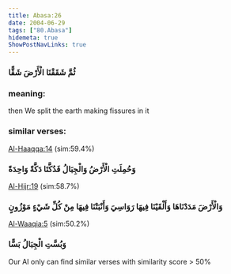 ```yaml
---
title: Abasa:26
date: 2004-06-29
tags: ["80.Abasa"]
hidemeta: true 
ShowPostNavLinks: true 
---
```

### ثُمَّ شَقَقْنَا الْأَرْضَ شَقًّا
### meaning: 
then We split the earth making fissures in it
### similar verses: 

[Al-Haaqqa:14](/69/14) (sim:59.4%)

### وَحُمِلَتِ الْأَرْضُ وَالْجِبَالُ فَدُكَّتَا دَكَّةً وَاحِدَةً

[Al-Hijr:19](/15/19) (sim:58.7%)

### وَالْأَرْضَ مَدَدْنَاهَا وَأَلْقَيْنَا فِيهَا رَوَاسِيَ وَأَنْبَتْنَا فِيهَا مِنْ كُلِّ شَيْءٍ مَوْزُونٍ

[Al-Waaqia:5](/56/5) (sim:50.2%)

### وَبُسَّتِ الْجِبَالُ بَسًّا

Our AI only can find similar verses with similarity score > 50% 

